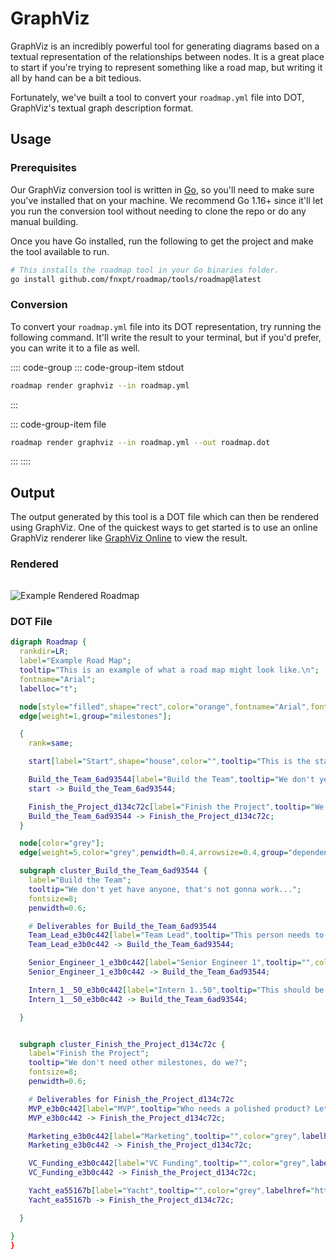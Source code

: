 # GraphViz
GraphViz is an incredibly powerful tool for generating diagrams based on a textual
representation of the relationships between nodes. It is a great place to start if
you're trying to represent something like a road map, but writing it all by hand can
be a bit tedious.

Fortunately, we've built a tool to convert your `roadmap.yml` file into DOT, GraphViz's
textual graph description format.

## Usage
### Prerequisites
Our GraphViz conversion tool is written in [Go](https://golang.org), so you'll need to make
sure you've installed that on your machine. We recommend Go 1.16+ since it'll let you run
the conversion tool without needing to clone the repo or do any manual building.

Once you have Go installed, run the following to get the project and make the tool
available to run.

```sh
# This installs the roadmap tool in your Go binaries folder.
go install github.com/fnxpt/roadmap/tools/roadmap@latest
```

### Conversion
To convert your `roadmap.yml` file into its DOT representation, try running the following
command. It'll write the result to your terminal, but if you'd prefer, you can write it to a file as well.

:::: code-group
::: code-group-item stdout
```sh
roadmap render graphviz --in roadmap.yml
```
:::

::: code-group-item file
```sh
roadmap render graphviz --in roadmap.yml --out roadmap.dot
```
:::
::::

## Output
The output generated by this tool is a DOT file which can then be rendered using GraphViz.
One of the quickest ways to get started is to use an online GraphViz renderer like
[GraphViz Online](https://dreampuf.github.io/GraphvizOnline) to view the result.

### Rendered

<p style="text-align: center; margin: 2rem auto;">

![Example Rendered Roadmap](./output.svg)
</p>

### DOT File

```dot
digraph Roadmap {
  rankdir=LR;
  label="Example Road Map";
  tooltip="This is an example of what a road map might look like.\n";
  fontname="Arial";
  labelloc="t";

  node[style="filled",shape="rect",color="orange",fontname="Arial",fontsize=8];
  edge[weight=1,group="milestones"];

  {
	rank=same;

	start[label="Start",shape="house",color="",tooltip="This is the start of your roadmap."];

    Build_the_Team_6ad93544[label="Build the Team",tooltip="We don't yet have anyone, that's not gonna work..."];
    start -> Build_the_Team_6ad93544;

    Finish_the_Project_d134c72c[label="Finish the Project",tooltip="We don't need other milestones, do we?"];
    Build_the_Team_6ad93544 -> Finish_the_Project_d134c72c;
  }

  node[color="grey"];
  edge[weight=5,color="grey",penwidth=0.4,arrowsize=0.4,group="dependencies"];

  subgraph cluster_Build_the_Team_6ad93544 {
	label="Build the Team";
	tooltip="We don't yet have anyone, that's not gonna work...";
	fontsize=8;
	penwidth=0.6;

	# Deliverables for Build_the_Team_6ad93544
	Team_Lead_e3b0c442[label="Team Lead",tooltip="This person needs to know enough about this domain to be able to run with the project.",color="grey",labelhref=""];
	Team_Lead_e3b0c442 -> Build_the_Team_6ad93544;

	Senior_Engineer_1_e3b0c442[label="Senior Engineer 1",tooltip="",color="grey",labelhref=""];
	Senior_Engineer_1_e3b0c442 -> Build_the_Team_6ad93544;

	Intern_1__50_e3b0c442[label="Intern 1..50",tooltip="This should be cheaper than hiring a proper team (right?).",color="grey",labelhref=""];
	Intern_1__50_e3b0c442 -> Build_the_Team_6ad93544;

  }


  subgraph cluster_Finish_the_Project_d134c72c {
	label="Finish the Project";
	tooltip="We don't need other milestones, do we?";
	fontsize=8;
	penwidth=0.6;

	# Deliverables for Finish_the_Project_d134c72c
	MVP_e3b0c442[label="MVP",tooltip="Who needs a polished product? Let's just ship the MVP and call it done.",color="grey",labelhref=""];
	MVP_e3b0c442 -> Finish_the_Project_d134c72c;

	Marketing_e3b0c442[label="Marketing",tooltip="",color="grey",labelhref=""];
	Marketing_e3b0c442 -> Finish_the_Project_d134c72c;

	VC_Funding_e3b0c442[label="VC Funding",tooltip="",color="grey",labelhref=""];
	VC_Funding_e3b0c442 -> Finish_the_Project_d134c72c;

	Yacht_ea55167b[label="Yacht",tooltip="",color="grey",labelhref="https://lmgtfy.app/?q=yacht\u0026t=i"];
	Yacht_ea55167b -> Finish_the_Project_d134c72c;

  }

}
}
```
